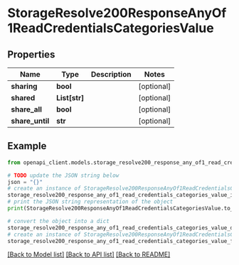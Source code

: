 # StorageResolve200ResponseAnyOf1ReadCredentialsCategoriesValue


## Properties

Name | Type | Description | Notes
------------ | ------------- | ------------- | -------------
**sharing** | **bool** |  | [optional] 
**shared** | **List[str]** |  | [optional] 
**share_all** | **bool** |  | [optional] 
**share_until** | **str** |  | [optional] 

## Example

```python
from openapi_client.models.storage_resolve200_response_any_of1_read_credentials_categories_value import StorageResolve200ResponseAnyOf1ReadCredentialsCategoriesValue

# TODO update the JSON string below
json = "{}"
# create an instance of StorageResolve200ResponseAnyOf1ReadCredentialsCategoriesValue from a JSON string
storage_resolve200_response_any_of1_read_credentials_categories_value_instance = StorageResolve200ResponseAnyOf1ReadCredentialsCategoriesValue.from_json(json)
# print the JSON string representation of the object
print(StorageResolve200ResponseAnyOf1ReadCredentialsCategoriesValue.to_json())

# convert the object into a dict
storage_resolve200_response_any_of1_read_credentials_categories_value_dict = storage_resolve200_response_any_of1_read_credentials_categories_value_instance.to_dict()
# create an instance of StorageResolve200ResponseAnyOf1ReadCredentialsCategoriesValue from a dict
storage_resolve200_response_any_of1_read_credentials_categories_value_from_dict = StorageResolve200ResponseAnyOf1ReadCredentialsCategoriesValue.from_dict(storage_resolve200_response_any_of1_read_credentials_categories_value_dict)
```
[[Back to Model list]](../README.md#documentation-for-models) [[Back to API list]](../README.md#documentation-for-api-endpoints) [[Back to README]](../README.md)


